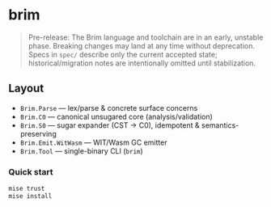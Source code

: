 # brim

> Pre-release: The Brim language and toolchain are in an early, unstable phase. Breaking changes may land at any time without deprecation. Specs in `spec/` describe only the current accepted state; historical/migration notes are intentionally omitted until stabilization.

## Layout

- `Brim.Parse` — lex/parse & concrete surface concerns
- `Brim.C0` — canonical unsugared core (analysis/validation)
- `Brim.S0` — sugar expander (CST → C0), idempotent & semantics-preserving
- `Brim.Emit.WitWasm` — WIT/Wasm GC emitter
- `Brim.Tool` — single-binary CLI (`brim`)

### Quick start

```bash
mise trust
mise install
